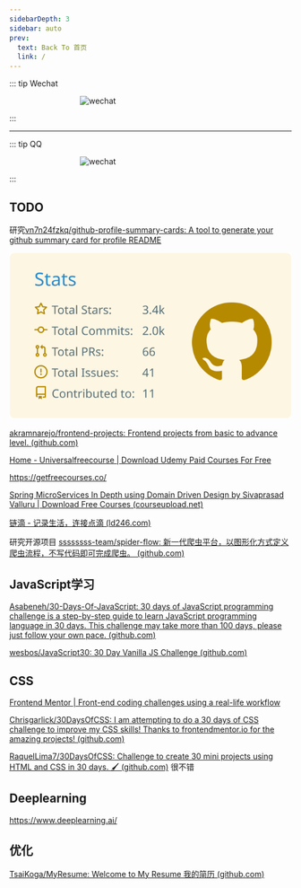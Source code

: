 ```yaml
---
sidebarDepth: 3
sidebar: auto
prev:
  text: Back To 首页
  link: /
---
```






::: tip Wechat



<img src="https://gitee.com/q10viking/PictureRepos/raw/master/images//202111281254434.jpg" alt="wechat" style="display: block; margin-left: auto; margin-right: auto; width: 50%;" />

:::

----------

::: tip QQ



<img src="https://gitee.com/q10viking/PictureRepos/raw/master/images//202111281116010.jpg" alt="wechat" style="display: block; margin-left: auto; margin-right: auto; width: 50%;"  />

:::



## TODO



研究[vn7n24fzkq/github-profile-summary-cards: A tool to generate your github summary card for profile README](https://github.com/vn7n24fzkq/github-profile-summary-cards)

![](https://raw.githubusercontent.com/vn7n24fzkq/vn7n24fzkq/master/profile-summary-card-output/solarized/3-stats.svg)

[akramnarejo/frontend-projects: Frontend projects from basic to advance level. (github.com)](https://github.com/akramnarejo/frontend-projects)

[Home - Universalfreecourse | Download Udemy Paid Courses For Free](https://universalfreecourse.com/)

https://getfreecourses.co/ 

[Spring MicroServices In Depth using Domain Driven Design by Sivaprasad Valluru | Download Free Courses (courseupload.net)](https://courseupload.net/spring-microservices-in-depth-using-domain-driven-design-by-sivaprasad-v200321/)

[链滴 - 记录生活，连接点滴 (ld246.com)](https://ld246.com/)

研究开源项目 [ssssssss-team/spider-flow: 新一代爬虫平台，以图形化方式定义爬虫流程，不写代码即可完成爬虫。 (github.com)](https://github.com/ssssssss-team/spider-flow)



## JavaScript学习

[Asabeneh/30-Days-Of-JavaScript: 30 days of JavaScript programming challenge is a step-by-step guide to learn JavaScript programming language in 30 days. This challenge may take more than 100 days, please just follow your own pace. (github.com)](https://github.com/Asabeneh/30-Days-Of-JavaScript)

[wesbos/JavaScript30: 30 Day Vanilla JS Challenge (github.com)](https://github.com/wesbos/JavaScript30)

## CSS

[Frontend Mentor | Front-end coding challenges using a real-life workflow](https://www.frontendmentor.io/home)

[Chrisgarlick/30DaysOfCSS: I am attempting to do a 30 days of CSS challenge to improve my CSS skills! Thanks to frontendmentor.io for the amazing projects! (github.com)](https://github.com/Chrisgarlick/30DaysOfCSS)



[RaquelLima7/30DaysOfCSS: Challenge to create 30 mini projects using HTML and CSS in 30 days. 🖌 (github.com)](https://github.com/RaquelLima7/30DaysOfCSS#id01) 很不错





## Deeplearning

https://www.deeplearning.ai/





## 优化

[TsaiKoga/MyResume: Welcome to My Resume 我的简历 (github.com)](https://github.com/TsaiKoga/MyResume)
